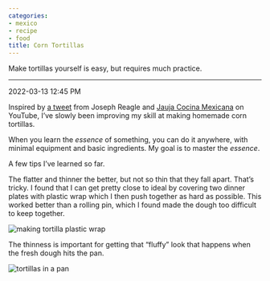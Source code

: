 ```yaml
---
categories:
- mexico
- recipe
- food
title: Corn Tortillas
---
```


Make tortillas yourself is easy, but requires much practice.
***

2022-03-13 12:45 PM

Inspired by [a tweet](https://twitter.com/jmreagle/status/1499747993611907076) from Joseph Reagle and [Jauja Cocina Mexicana](https://www.youtube.com/watch?v=HzKuWBDDLPg&t=209s) on YouTube, I’ve slowly been improving my skill at making homemade corn tortillas.

When you learn the *essence* of something, you can do it anywhere, with minimal equipment and basic ingredients. My goal is to master the *essence*.

A few tips I’ve learned so far.

The flatter and thinner the better, but not so thin that they fall apart. That’s tricky. I found that I can get pretty close to ideal by covering two dinner plates with plastic wrap which I then push together as hard as possible. This worked better than a rolling pin, which I found made the dough too difficult to keep together.

![making tortilla plastic wrap](https://sat02pap001files.storage.live.com/y4mEQOIMCFRlGYH3NDug-XBdl_oD48G4IrzWbom1saeYlkXxOMeiQCLI9DHobDBbgiHORA9sRu55vy5VUW0_fPcPnkHIQV59pEqnieJrTyQ_Ch7ENcpNTxydDKWv4U6y327oHQPR7EpsUMkV2zbmJvlrHR6-tyV58gXCXv12f47tajY8WIdEOZqzq9KgLczFJLr?width=660&amp;height=495&amp;cropmode=none?no.jpg)

The thinness is important for getting that “fluffy” look that happens when the fresh dough hits the pan.

![tortillas in a pan](https://sat02pap001files.storage.live.com/y4m8mDSB0hzwC1HIRXqOXw5URplfRzEtypp3Qb_VxBgS5uAPpg9HONDFZzxs1RVqV56vAuMScY89EaLO5zncA82Pl_7CQhVHDNsUhNGRCNH-WpMPU-vclAYougZnvUJ6d5klcdfTYLOt85nLGivDZyRxQfpafHxp5oi0aGl5-Qb4UXCmCewdmP3LfhNRNwn7Yrp?width=660&amp;height=495&amp;cropmode=none?no.jpg)